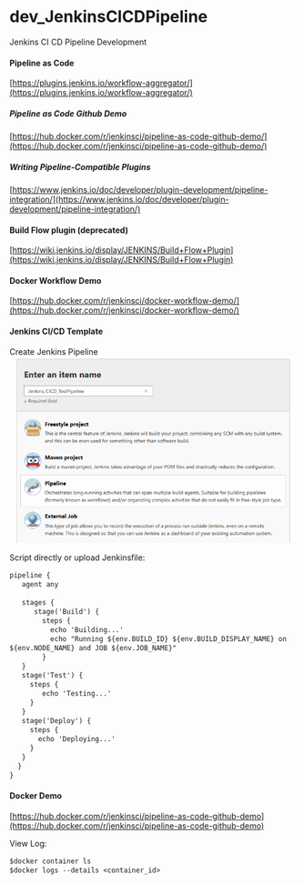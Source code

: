 # dev_JenkinsCICDPipeline
Jenkins CI CD Pipeline Development

#### Pipeline as Code
[https://plugins.jenkins.io/workflow-aggregator/](https://plugins.jenkins.io/workflow-aggregator/) <br/>

##### Pipeline as Code Github Demo
[https://hub.docker.com/r/jenkinsci/pipeline-as-code-github-demo/](https://hub.docker.com/r/jenkinsci/pipeline-as-code-github-demo/) <br/>


##### Writing Pipeline-Compatible Plugins
[https://www.jenkins.io/doc/developer/plugin-development/pipeline-integration/](https://www.jenkins.io/doc/developer/plugin-development/pipeline-integration/) <br/>


#### Build Flow plugin (deprecated)
[https://wiki.jenkins.io/display/JENKINS/Build+Flow+Plugin](https://wiki.jenkins.io/display/JENKINS/Build+Flow+Plugin) <br/>


#### Docker Workflow Demo
[https://hub.docker.com/r/jenkinsci/docker-workflow-demo/](https://hub.docker.com/r/jenkinsci/docker-workflow-demo/) <br/>

#### Jenkins CI/CD Template
Create Jenkins Pipeline <br/>
![Jenkins Pipeline](https://github.com/lel99999/dev_JenkinsCICDPipeline/blob/main/JenkinsCICd-01.PNG) <br/>

Script directly or upload Jenkinsfile: <br/>

```
pipeline {
   agent any

   stages {
      stage('Build') {
        steps {
          echo 'Building...'
          echo "Running ${env.BUILD_ID} ${env.BUILD_DISPLAY_NAME} on ${env.NODE_NAME} and JOB ${env.JOB_NAME}"
        }
   }
   stage('Test') {
     steps {
        echo 'Testing...'
     }
   }
   stage('Deploy') {
     steps {
       echo 'Deploying...'
     }
   }
  }
}
```

#### Docker Demo
[https://hub.docker.com/r/jenkinsci/pipeline-as-code-github-demo](https://hub.docker.com/r/jenkinsci/pipeline-as-code-github-demo) <br/>

View Log:
```
$docker container ls
$docker logs --details <container_id>
```
